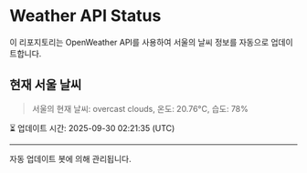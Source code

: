 
# Weather API Status

이 리포지토리는 OpenWeather API를 사용하여 서울의 날씨 정보를 자동으로 업데이트합니다.

## 현재 서울 날씨
> 서울의 현재 날씨: overcast clouds, 온도: 20.76°C, 습도: 78%

⏳ 업데이트 시간: 2025-09-30 02:21:35 (UTC)

---
자동 업데이트 봇에 의해 관리됩니다.
